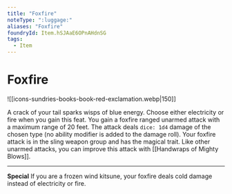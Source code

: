 ```yaml
---
title: "Foxfire"
noteType: ":luggage:"
aliases: "Foxfire"
foundryId: Item.hSJAaE6OPnAHdnSG
tags:
  - Item
---
```


# Foxfire
![[icons-sundries-books-book-red-exclamation.webp|150]]

A crack of your tail sparks wisps of blue energy. Choose either electricity or fire when you gain this feat. You gain a foxfire ranged unarmed attack with a maximum range of 20 feet. The attack deals `dice: 1d4` damage of the chosen type (no ability modifier is added to the damage roll). Your foxfire attack is in the sling weapon group and has the magical trait. Like other unarmed attacks, you can improve this attack with [[Handwraps of Mighty Blows]].

* * *

**Special** If you are a frozen wind kitsune, your foxfire deals cold damage instead of electricity or fire.
